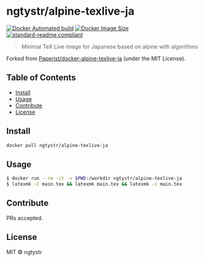# ngtystr/alpine-texlive-ja

[![Docker Automated build](https://img.shields.io/docker/automated/ngtystr/alpine-texlive-ja.svg)](https://hub.docker.com/r/ngtystr/alpine-texlive-ja/)
[![Docker Image Size](https://images.microbadger.com/badges/image/ngtystr/alpine-texlive-ja.svg)](https://microbadger.com/images/ngtystr/alpine-texlive-ja "Get your own image badge on microbadger.com")
[![standard-readme compliant](https://img.shields.io/badge/standard--readme-OK-green.svg)](https://github.com/RichardLitt/standard-readme)

> Minimal TeX Live image for Japanese based on alpine with algorithms

Forked from [Paperist/docker-alpine-texlive-ja](https://github.com/paperist/docker-alpine-texlive-ja) \(under the MIT License\).

[umireon/docker-texci]: https://github.com/umireon/docker-texci

## Table of Contents

- [Install](#install)
- [Usage](#usage)
- [Contribute](#contribute)
- [License](#license)

## Install

```bash
docker pull ngtystr/alpine-texlive-ja
```

## Usage

```bash
$ docker run --rm -it -v $PWD:/workdir ngtystr/alpine-texlive-ja
$ latexmk -C main.tex && latexmk main.tex && latexmk -c main.tex
```

## Contribute

PRs accepted.

## License

MIT © ngtystr
